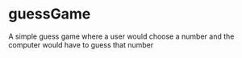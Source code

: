 # guessGame
A simple guess game where a user would choose a number and the computer would have to guess that number
